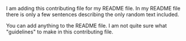I am adding this contributing file for my README file. In my README file there is only a few sentences describing
the only random text included. 

You can add anything to the README file. I am not quite sure what "guidelines" to make in this contributing file. 

